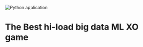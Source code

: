 ![Python application](https://github.com/octomen/xo_back/workflows/Python%20application/badge.svg?branch=master)

# The Best hi-load big data ML XO game
